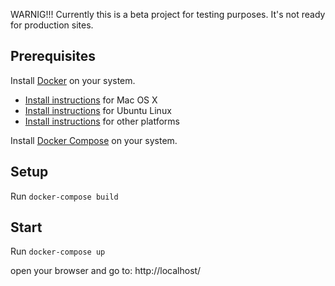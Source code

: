 WARNIG!!!
Currently this is a beta project for testing purposes.
It's not ready for production sites.

## Prerequisites

Install [Docker](https://www.docker.com/) on your system.

* [Install instructions](https://docs.docker.com/installation/mac/) for Mac OS X
* [Install instructions](https://docs.docker.com/installation/ubuntulinux/) for Ubuntu Linux
* [Install instructions](https://docs.docker.com/installation/) for other platforms

Install [Docker Compose](http://docs.docker.com/compose/) on your system.

## Setup

Run `docker-compose build`

## Start

Run `docker-compose up` 

open your browser and go to:
http://localhost/
